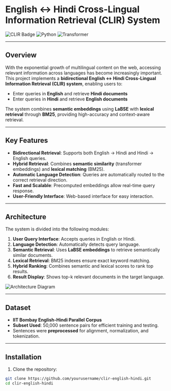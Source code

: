 # English ↔ Hindi Cross-Lingual Information Retrieval (CLIR) System

![CLIR Badge](https://img.shields.io/badge/Language-Multilingual-blue)
![Python](https://img.shields.io/badge/Python-3.10-green)
![Transformer](https://img.shields.io/badge/Model-LaBSE-orange)

---

## Overview

With the exponential growth of multilingual content on the web, accessing relevant information across languages has become increasingly important. This project implements a **bidirectional English ↔ Hindi Cross-Lingual Information Retrieval (CLIR) system**, enabling users to:

- Enter queries in **English** and retrieve **Hindi documents**  
- Enter queries in **Hindi** and retrieve **English documents**

The system combines **semantic embeddings** using **LaBSE** with **lexical retrieval** through **BM25**, providing high-accuracy and context-aware retrieval.

---

## Key Features

- **Bidirectional Retrieval**: Supports both English → Hindi and Hindi → English queries.  
- **Hybrid Retrieval**: Combines **semantic similarity** (transformer embeddings) and **lexical matching** (BM25).  
- **Automatic Language Detection**: Queries are automatically routed to the correct retrieval direction.  
- **Fast and Scalable**: Precomputed embeddings allow real-time query response.  
- **User-Friendly Interface**: Web-based interface for easy interaction.

---

## Architecture

The system is divided into the following modules:

1. **User Query Interface**: Accepts queries in English or Hindi.  
2. **Language Detection**: Automatically detects query language.  
3. **Semantic Retrieval**: Uses **LaBSE embeddings** to retrieve semantically similar documents.  
4. **Lexical Retrieval**: BM25 indexes ensure exact keyword matching.  
5. **Hybrid Ranking**: Combines semantic and lexical scores to rank top results.  
6. **Result Display**: Shows top-k relevant documents in the target language.

![Architecture Diagram](path_to_your_flowchart_image_or_mermaid_diagram.png)

---

## Dataset

- **IIT Bombay English-Hindi Parallel Corpus**  
- **Subset Used**: 50,000 sentence pairs for efficient training and testing.  
- Sentences were **preprocessed** for alignment, normalization, and tokenization.

---

## Installation

1. Clone the repository:  
```bash
git clone https://github.com/yourusername/clir-english-hindi.git
cd clir-english-hindi
